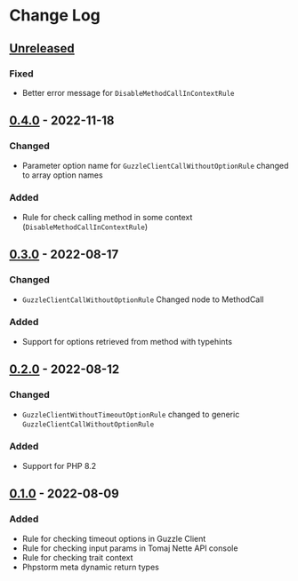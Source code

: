 # Change Log

## [Unreleased][unreleased]

### Fixed
- Better error message for `DisableMethodCallInContextRule`

## [0.4.0] - 2022-11-18
### Changed
- Parameter option name for `GuzzleClientCallWithoutOptionRule` changed to array option names 

### Added
- Rule for check calling method in some context (`DisableMethodCallInContextRule`)

## [0.3.0] - 2022-08-17
### Changed
- `GuzzleClientCallWithoutOptionRule` Changed node to MethodCall

### Added
- Support for options retrieved from method with typehints

## [0.2.0] - 2022-08-12
### Changed
- `GuzzleClientWithoutTimeoutOptionRule` changed to generic `GuzzleClientCallWithoutOptionRule` 

### Added
- Support for PHP 8.2

## [0.1.0] - 2022-08-09
### Added
- Rule for checking timeout options in Guzzle Client
- Rule for checking input params in Tomaj Nette API console
- Rule for checking trait context 
- Phpstorm meta dynamic return types

[unreleased]: https://github.com/efabrica-team/phpstan-rules/compare/0.4.0...HEAD
[0.4.0]: https://github.com/efabrica-team/phpstan-rules/compare/0.3.0...0.4.0
[0.3.0]: https://github.com/efabrica-team/phpstan-rules/compare/0.2.0...0.3.0
[0.2.0]: https://github.com/efabrica-team/phpstan-rules/compare/0.1.0...0.2.0
[0.1.0]: https://github.com/efabrica-team/phpstan-rules/compare/324b03236bdd7e9c44520cf1f4b9c7265a182e6c...0.1.0
